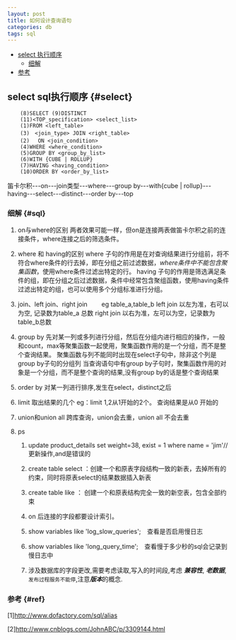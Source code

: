 ```yaml
---
layout: post
title: 如何设计查询语句
categories: db
tags: sql
---
```


*   [select 执行顺序](#select)
    *   [细解](#sql)
*   [参考](#ref)

## select sql执行顺序 {#select}

        (8)SELECT (9)DISTINCT
        (11)<TOP_specification> <select_list>
        (1)FROM <left_table>
        (3)　<join_type> JOIN <right_table>
        (2)　 ON <join_condition>
        (4)WHERE <where_condition>
        (5)GROUP BY <group_by_list>
        (6)WITH {CUBE | ROLLUP}
        (7)HAVING <having_condition>
        (10)ORDER BY <order_by_list>

笛卡尔积---on---join类型---where---group by---with{cube | rollup}---having---select---distinct---order by---top

### 细解 {#sql}
1.  on与where的区别
两者效果可能一样，但on是连接两表做笛卡尔积之前的连接条件，where连接之后的筛选条件。

2.  where 和 having的区别
where 子句的作用是在对查询结果进行分组前，将不符合where条件的行去掉，即在分组之前过滤数据，*where条件中不能包含聚集函数*，使用where条件过滤出特定的行。
having 子句的作用是筛选满足条件的组，即在分组之后过滤数据，条件中经常包含聚组函数，使用having条件过滤出特定的组，也可以使用多个分组标准进行分组。

3.  join、left join、right join　　
eg table_a,table_b
left join 以左为准，右可以为空, 记录数为table_a 总数
right join 以右为准，左可以为空，记录数为table_b总数

4.  group by
先对某一列或多列进行分组，然后在分组内进行相应的操作，一般和count，max等聚集函数一起使用，聚集函数作用的是一个分组，而不是整个查询结果。
聚集函数与列不能同时出现在select子句中，除非这个列是group by子句的分组列
当查询语句中有group by子句时，聚集函数作用的对象是一个分组，而不是整个查询的结果,没有group by的话是整个查询结果

5.  order by
对某一列进行排序,发生在select，distinct之后

6.  limit
取出结果的几个 eg：limit 1,2从1开始的2个。  查询结果是从0 开始的

7.  union和union all
跨库查询，union会去重，union all 不会去重

8.  ps

    1.  update product_details set weight=38, exist = 1 where name = 'jim'// 更新操作,and是错误的　

    2.  create table select ：创建一个和原表字段结构一致的新表，去掉所有的约束，同时将原表select的结果数据插入新表　　　　

    3.  create table like ： 创建一个和原表结构完全一致的新空表，包含全部约束　　　　

    4.  on 后连接的字段都要设计索引。　　

    5.  show variables like 'log_slow_queries';　查看是否启用慢日志　

    6.  show  variables like 'long_query_time';　查看慢于多少秒的sql会记录到慢日志中

    7.  涉及数据库的字段更改,需要考虑读取,写入的时间段,考虑 ***兼容性***,  ***老数据***,`发布过程服务不能停`,注意***版本***的概念.    


### 参考 {#ref}
[1]<http://www.dofactory.com/sql/alias>

[2]<http://www.cnblogs.com/JohnABC/p/3309144.html>


